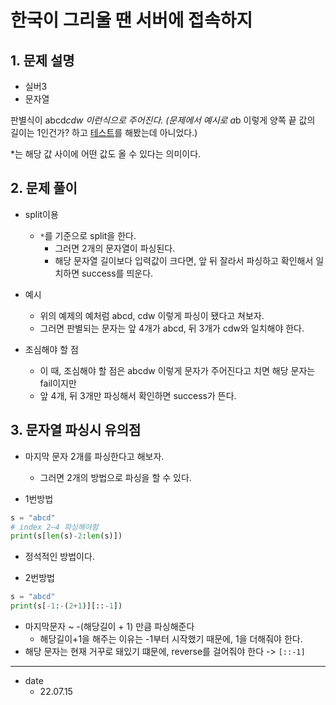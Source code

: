 # 한국이 그리울 땐 서버에 접속하지

## 1. 문제 설명

* 실버3
* 문자열

판별식이 abcd*cdw 이런식으로 주어진다.
(문제에서 예시로 a*b 이렇게 양쪽 끝 값의 길이는 1인건가? 하고 [테스트](./test.py)를 해봤는데 아니었다.)

*는 해당 값 사이에 어떤 값도 올 수 있다는 의미이다.

## 2. 문제 풀이

* split이용
  * `*`를 기준으로 split을 한다.
    * 그러면 2개의 문자열이 파싱된다.
    * 해당 문자열 길이보다 입력값이 크다면, 앞 뒤 잘라서 파싱하고 확인해서 일치하면 success를 띄운다.

* 예시
  * 위의 예제의 예처럼 abcd, cdw 이렇게 파싱이 됐다고 쳐보자.
  * 그러면 판별되는 문자는 앞 4개가 abcd, 뒤 3개가 cdw와 일치해야 한다.

* 조심해야 할 점
  * 이 때, 조심해야 할 점은 abcdw 이렇게 문자가 주어진다고 치면 해당 문자는 fail이지만 
  * 앞 4개, 뒤 3개만 파싱해서 확인하면 success가 뜬다.

## 3. 문자열 파싱시 유의점

* 마지막 문자 2개를 파싱한다고 해보자.
  * 그러면 2개의 방법으로 파싱을 할 수 있다.

* 1번방법
```python
s = "abcd"
# index 2~4 파싱해야함
print(s[len(s)-2:len(s)])
```

* 정석적인 방법이다.

* 2번방법
```python
s = "abcd"
print(s[-1:-(2+1)][::-1])
```

* 마지막문자 ~ -(해당길이 + 1) 만큼 파싱해준다
  * 해당길이+1을 해주는 이유는 -1부터 시작했기 때문에, 1을 더해줘야 한다.
* 해당 문자는 현재 거꾸로 돼있기 떄문에, reverse를 걸어줘야 한다 -> `[::-1]`

<hr/>

* date
  * 22.07.15
